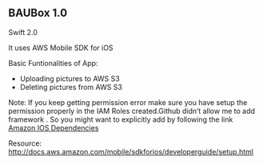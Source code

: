 
BAUBox 1.0 
----------
Swift 2.0

It uses AWS Mobile SDK for iOS

Basic Funtionalities of App:
 - Uploading pictures to AWS S3 
 - Deleting pictures from AWS S3

Note:
If you keep getting permission error make sure you have setup the permission properly in the IAM Roles created.Github didn’t allow me to add framework . So you might want to explicitly add by following the link [Amazon IOS Dependencies](https://github.com/aws/aws-sdk-ios)
 
Resource:
http://docs.aws.amazon.com/mobile/sdkforios/developerguide/setup.html
